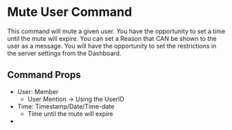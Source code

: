 # Mute User Command
This command will mute a given user. You have the opportunity to set a time until the mute will expire. You can set a Reason that CAN be shown to the user as a message. You will have the opportunity to set the restrictions in the server settings from the Dashboard.


## Command Props
- User: Member
    - User Mention -> Using the UserID
- Time: Timestamp/Date/Time-date
    - Time until the mute will expire
- 